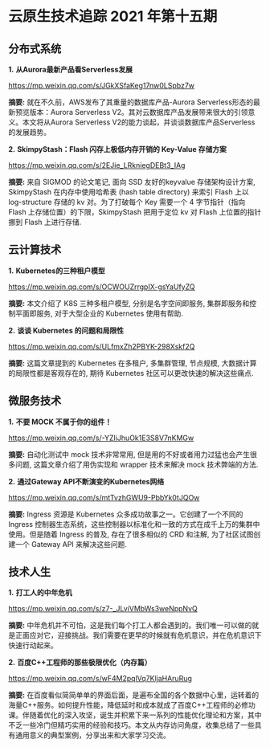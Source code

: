 # 云原生技术追踪 2021 年第十五期

## 分布式系统

**1.** **从Aurora最新产品看Serverless发展**

https://mp.weixin.qq.com/s/JGkXSfaKeg17nw0LSpbz7w

**摘要:** 就在不久前，AWS发布了其重量的数据库产品-Aurora Serverless形态的最新预览版本：Aurora Serverless V2。其对云数据库产品发展带来很大的引领意义。本文将从Aurora Serverless V2的能力谈起，并谈谈数据库产品Serverless的发展趋势。

**2.** **SkimpyStash：Flash 闪存上极低内存开销的 Key-Value 存储方案**

https://mp.weixin.qq.com/s/2EJie_LRkniegDEBt3_IAg

**摘要:** 来自 SIGMOD 的论文笔记, 面向 SSD 友好的keyvalue 存储架构设计方案, SkimpyStash 在内存中使用哈希表 (hash table directory) 来索引 Flash 上以 log-structure 存储的 kv 对。为了打破每个 Key 需要一个 4 字节指针（指向 Flash 上存储位置）的下限，SkimpyStash 把用于定位 kv 对 Flash 上位置的指针挪到 Flash 上进行存储.

## 云计算技术

**1.** **Kubernetes的三种租户模型**

https://mp.weixin.qq.com/s/OCWOUZrrgpIX-gsYaUfyZQ

**摘要:** 本文介绍了 K8S 三种多租户模型, 分别是名字空间即服务, 集群即服务和控制平面即服务, 对于大型企业的 Kubernetes 使用有帮助.

**2.** **谈谈 Kubernetes 的问题和局限性**

https://mp.weixin.qq.com/s/ULfmxZh2PBYK-298Xskf2Q

**摘要:** 这篇文章提到的 Kubernetes 在多租户, 多集群管理, 节点规模, 大数据计算的局限性都是客观存在的, 期待 Kubernetes 社区可以更改快速的解决这些痛点.

## 微服务技术

**1.** **不要 MOCK 不属于你的组件！**

https://mp.weixin.qq.com/s/-YZIiJhuOk1E3S8V7nKMGw

**摘要:** 自动化测试中 mock 技术非常常用, 但是用的不好或者用力过猛也会产生很多问题, 这篇文章介绍了用伪实现和 wrapper 技术来解决 mock 技术弊端的方法.

**2.** **通过Gateway API不断演变的Kubernetes网络**

https://mp.weixin.qq.com/s/mtTvzhGWU9-PbbYk0tJQOw

**摘要:** Ingress 资源是 Kubernetes 众多成功故事之一。它创建了一个不同的 Ingress 控制器生态系统，这些控制器以标准化和一致的方式在成千上万的集群中使用。但是随着 Ingress 的普及, 存在了很多相似的 CRD 和注解, 为了社区试图创建一个 Gateway API 来解决这些问题.

## 技术人生

**1.** **打工人的中年危机**

https://mp.weixin.qq.com/s/z7-_JLviVMbWs3weNppNvQ

**摘要:** 中年危机并不可怕，这是我们每个打工人都会遇到的。我们唯一可以做的就是正面应对它，迎接挑战。我们需要在更早的时候就有危机意识，并在危机意识下快速行动起来。

**2.** **百度C++工程师的那些极限优化（内存篇）**

https://mp.weixin.qq.com/s/wF4M2pqlVq7KljaHAruRug

**摘要:** 在百度看似简简单单的界面后面，是遍布全国的各个数据中心里，运转着的海量C++服务。如何提升性能，降低延时和成本就成了百度C++工程师的必修功课。伴随着优化的深入攻坚，诞生并积累下来一系列的性能优化理论和方案，其中不乏一些冷门但精巧实用的经验和技巧。本文从内存访问角度，收集总结了一些具有通用意义的典型案例，分享出来和大家学习交流。



